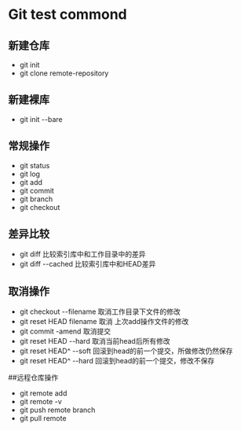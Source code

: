 # Git test commond
## 新建仓库
* git init 
* git clone remote-repository

## 新建裸库 
* git init --bare

## 常规操作
* git status
* git log
* git add 
* git commit 
* git branch
* git checkout

## 差异比较
* git diff 比较索引库中和工作目录中的差异
* git diff --cached 比较索引库中和HEAD差异

## 取消操作
* git checkout --filename 取消工作目录下文件的修改
* git reset HEAD filename 取消 上次add操作文件的修改
* git commit -amend 取消提交
* git reset HEAD --hard 取消当前head后所有修改
* git reset HEAD^ --soft 回滚到head的前一个提交，所做修改仍然保存
* git reset HEAD^ --hard 回滚到head的前一个提交，修改不保存

##远程仓库操作
* git remote add 
* git remote -v
* git push remote branch
* git pull remote



